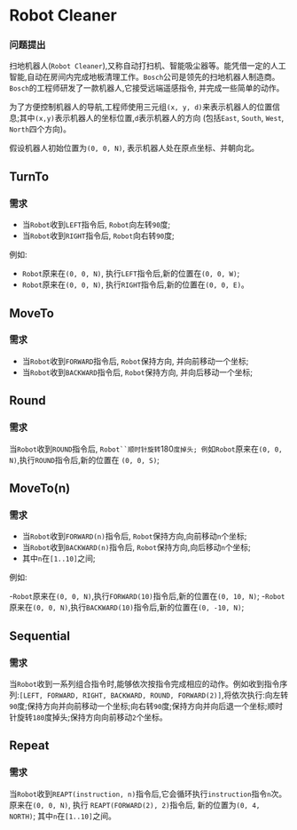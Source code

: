 # Robot Cleaner

### 问题提出

扫地机器人(`Robot Cleaner`),又称自动打扫机、智能吸尘器等。能凭借一定的人工智能,自动在房间内完成地板清理工作。`Bosch`公司是领先的扫地机器人制造商。`Bosch`的工程师研发了一款机器人,它接受远端遥感指令, 并完成一些简单的动作。

为了方便控制机器人的导航,工程师使用三元组`(x, y, d)`来表示机器人的位置信息;其中`(x,y)`表示机器人的坐标位置,`d`表示机器人的方向 (包括`East`, `South`, `West`, `North`四个方向)。

假设机器人初始位置为`(0, 0, N)`, 表示机器人处在原点坐标、并朝向北。


## TurnTo

### 需求

- 当`Robot`收到`LEFT`指令后, `Robot`向左转`90`度;
- 当`Robot`收到`RIGHT`指令后, `Robot`向右转`90`度;

例如:

- `Robot`原来在`(0, 0, N)`, 执行`LEFT`指令后,新的位置在`(0, 0, W)`;
- `Robot`原来在`(0, 0, N)`, 执行`RIGHT`指令后,新的位置在`(0, 0, E)`。

## MoveTo

### 需求

- 当`Robot`收到`FORWARD`指令后, `Robot`保持方向, 并向前移动一个坐标;
- 当`Robot`收到`BACKWARD`指令后, `Robot`保持方向, 并向后移动一个坐标;

## Round

### 需求

当`Robot`收到`ROUND`指令后, `Robot``顺时针旋转`180`度掉头; 例`如`Robot`原来在`(0, 0, N)`,执行`ROUND`指令后,新的位置在 `(0, 0, S)`;

## MoveTo(n)

### 需求

- 当`Robot`收到`FORWARD(n)`指令后, `Robot`保持方向,向前移动`n`个坐标; 
- 当`Robot`收到`BACKWARD(n)`指令后, `Robot`保持方向,向后移动`n`个坐标; 
- 其中`n`在`[1..10]`之间;

例如:

-`Robot`原来在`(0, 0, N)`,执行`FORWARD(10)`指令后,新的位置在`(0, 10, N)`;
-`Robot`原来在`(0, 0, N)`,执行`BACKWARD(10)`指令后,新的位置在`(0, -10, N)`;

## Sequential

### 需求

当`Robot`收到一系列组合指令时,能够依次按指令完成相应的动作。例如收到指令序列:`[LEFT, FORWARD, RIGHT, BACKWARD, ROUND, FORWARD(2)]`,将依次执行:向左转`90`度;保持方向并向前移动一个坐标;向右转`90`度;保持方向并向后退一个坐标;顺时针旋转`180`度掉头;保持方向向前移动`2`个坐标。

## Repeat

### 需求

当`Robot`收到`REAPT(instruction, n)`指令后,它会循环执行`instruction`指令`n`次。原来在`(0, 0, N)`, 执行 `REAPT(FORWARD(2), 2)`指令后, 新的位置为`(0, 4, NORTH)`; 其中`n`在`[1..10]`之间。


